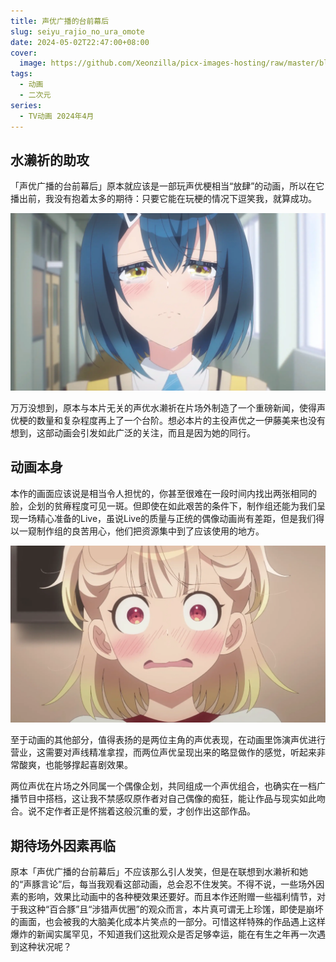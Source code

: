 ```yaml
---
title: 声优广播的台前幕后
slug: seiyu_rajio_no_ura_omote
date: 2024-05-02T22:47:00+08:00
cover:
  image: https://github.com/Xeonzilla/picx-images-hosting/raw/master/blog/广播声优的台前幕后/8z6ckbo0aq.avif
tags: 
  - 动画
  - 二次元
series: 
  - TV动画 2024年4月
---
```

## 水濑祈的助攻
「声优广播的台前幕后」原本就应该是一部玩声优梗相当“放肆”的动画，所以在它播出前，我没有抱着太多的期待：只要它能在玩梗的情况下逗笑我，就算成功。

![7ljv56h3ra](https://github.com/Xeonzilla/picx-images-hosting/raw/master/blog/广播声优的台前幕后/7ljv56h3ra.webp "“我再也不当声优了”")

万万没想到，原本与本片无关的声优水濑祈在片场外制造了一个重磅新闻，使得声优梗的数量和复杂程度再上了一个台阶。想必本片的主役声优之一伊藤美来也没有想到，这部动画会引发如此广泛的关注，而且是因为她的同行。

## 动画本身
本作的画面应该说是相当令人担忧的，你甚至很难在一段时间内找出两张相同的脸，企划的贫瘠程度可见一斑。但即使在如此艰苦的条件下，制作组还能为我们呈现一场精心准备的Live，虽说Live的质量与正统的偶像动画尚有差距，但是我们得以一窥制作组的良苦用心，他们把资源集中到了应该使用的地方。

![1vyitlmq8e](https://github.com/Xeonzilla/picx-images-hosting/raw/master/blog/广播声优的台前幕后/1vyitlmq8e.webp "声优厨")

至于动画的其他部分，值得表扬的是两位主角的声优表现，在动画里饰演声优进行营业，这需要对声线精准拿捏，而两位声优呈现出来的略显做作的感觉，听起来非常酸爽，也能够撑起喜剧效果。

两位声优在片场之外同属一个偶像企划，共同组成一个声优组合，也确实在一档广播节目中搭档，这让我不禁感叹原作者对自己偶像的痴狂，能让作品与现实如此吻合。说不定作者正是怀揣着这般沉重的爱，才创作出这部作品。

## 期待场外因素再临
原本「声优广播的台前幕后」不应该那么引人发笑，但是在联想到水濑祈和她的“声豚言论”后，每当我观看这部动画，总会忍不住发笑。不得不说，一些场外因素的影响，效果比动画中的各种梗效果还要好。而且本作还附赠一些福利情节，对于我这种“百合豚”且“涉猎声优圈”的观众而言，本片真可谓无上珍馐，即使是崩坏的画面，也会被我的大脑美化成本片笑点的一部分。可惜这样特殊的作品遇上这样爆炸的新闻实属罕见，不知道我们这批观众是否足够幸运，能在有生之年再一次遇到这种状况呢？